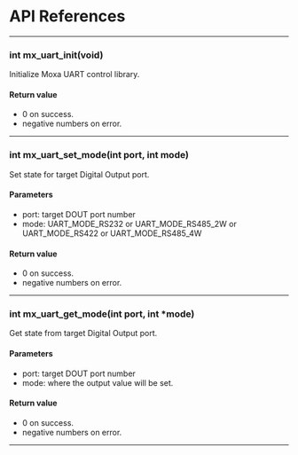 # API References

---
### int mx_uart_init(void)

Initialize Moxa UART control library.

#### Return value
* 0 on success.
* negative numbers on error.

---
### int mx_uart_set_mode(int port, int mode)

Set state for target Digital Output port.

#### Parameters
* port: target DOUT port number
* mode: UART_MODE_RS232 or UART_MODE_RS485_2W or UART_MODE_RS422 or UART_MODE_RS485_4W

#### Return value
* 0 on success.
* negative numbers on error.

---
### int mx_uart_get_mode(int port, int *mode)

Get state from target Digital Output port.

#### Parameters
* port: target DOUT port number
* mode: where the output value will be set.

#### Return value
* 0 on success.
* negative numbers on error.

---
